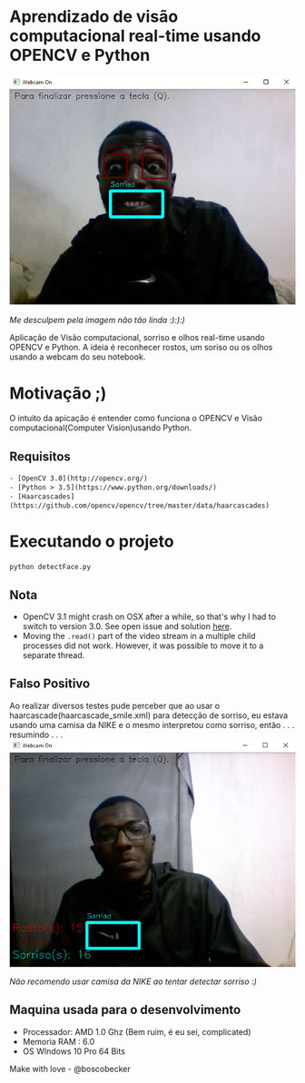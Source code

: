 # Aprendizado de visão computacional real-time usando OPENCV e Python
![Screenshot](image/screenshotCV.png)

*Me desculpem pela imagem não tão linda :):):)*

Aplicação de Visão computacional, sorriso e olhos real-time usando OPENCV e Python. A ideia é reconhecer rostos, um soriso ou os olhos usando a webcam do seu notebook.

# Motivação ;)

O intuito da apicação é entender como funciona o OPENCV e Visão computacional(Computer Vision)usando Python.

## Requisitos
    - [OpenCV 3.0](http://opencv.org/)
    - [Python > 3.5](https://www.python.org/downloads/)
    - [Haarcascades](https://github.com/opencv/opencv/tree/master/data/haarcascades)


# Executando o projeto
```
python detectFace.py
```

## Nota
- OpenCV 3.1 might crash on OSX after a while, so that's why I had to switch to version 3.0. See open issue and solution [here](https://github.com/opencv/opencv/issues/5874).
- Moving the `.read()` part of the video stream in a multiple child processes did not work. However, it was possible to move it to a separate thread.

## Falso Positivo
Ao realizar diversos testes pude perceber que ao usar o haarcascade(haarcascade_smile.xml) para detecção de sorriso, 
eu estava usando uma camisa da NIKE e o mesmo interpretou como sorriso, então . . . resumindo . . .
 ![Screenshot](image/screenshotCVFalsoPositivo.png)
 
 *Não recomendo usar camisa da NIKE ao tentar detectar sorriso :)*


## Maquina usada para o desenvolvimento
* Processador: AMD 1.0 Ghz (Bem ruim, é eu sei, complicated)
* Memoria RAM : 6.0 
* OS WIndows 10 Pro 64 Bits

Make with love - @boscobecker
